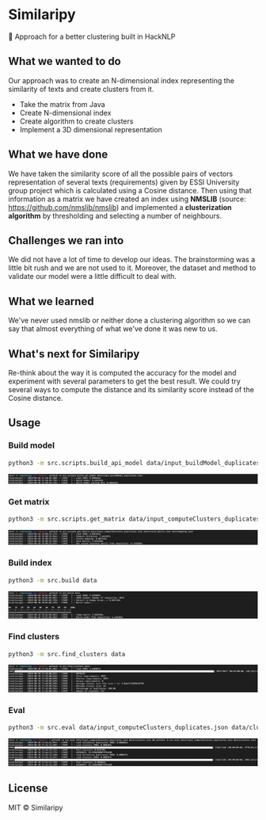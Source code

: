 # Similaripy

📝 Approach for a better clustering built in HackNLP

## What we wanted to do

Our approach was to create an N-dimensional index representing the similarity of texts and create clusters from it. 

- Take the matrix from Java
- Create N-dimensional index
- Create algorithm to create clusters
- Implement a 3D dimensional representation

## What we have done

We have taken the similarity score of all the possible pairs of vectors representation of several texts (requirements) given by ESSI University group project which is calculated using a Cosine distance. Then using that information as a matrix we have created an index using **NMSLIB** (source: https://github.com/nmslib/nmslib) and implemented a **clusterization algorithm** by thresholding and selecting a number of neighbours.

## Challenges we ran into

We did not have a lot of time to develop our ideas. The brainstorming was a little bit rush and we are not used to it.  Moreover, the dataset and method to validate our model were a little difficult to deal with.

## What we learned

We've never used nmslib or neither done a clustering algorithm so we can say that almost everything of what we've done it was new to us.

## What's next for Similaripy

Re-think about the way it is computed the accuracy for the model and experiment with several parameters to get the best result. We could try several ways to compute the distance and its similarity score instead of the Cosine distance.

## Usage

### Build model

```bash
python3 -m src.scripts.build_api_model data/input_buildModel_duplicates.json
```

![](docs/images/build_model.png)


### Get matrix

```bash
python3 -m src.scripts.get_matrix data/input_computeClusters_duplicates.json data/score_matrix.json data/mapping.json
```

![](docs/images/get_matrix.png)


### Build index

```bash
python3 -m src.build data
```

![](docs/images/build_index.png)


### Find clusters

```bash
python3 -m src.find_clusters data 
```

![](docs/images/find_clusters.png)


### Eval

```bash
python3 -m src.eval data/input_computeClusters_duplicates.json data/clusters.json && python3 -m src.eval data/input_computeClusters_duplicates.json data/clusters.json 
```

![](docs/images/eval.png)

## License

MIT © Similaripy
